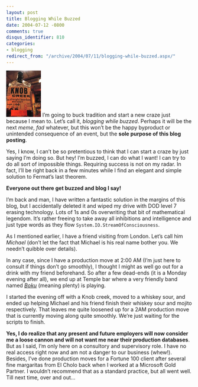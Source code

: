 ```yaml
---
layout: post
title: Blogging While Buzzed
date: 2004-07-12 -0800
comments: true
disqus_identifier: 810
categories:
- blogging
redirect_from: "/archive/2004/07/11/blogging-while-buzzed.aspx/"
---
```


![](/images/knobcreek.jpg) I’m going to buck tradition and start a new
craze just because I mean to. Let’s call it, *blogging while buzzed*.
Perhaps it will be the next *meme*, *fad* whatever, but this won’t be
the happy byproduct or unintended consequence of an event, but the
**sole purpose of this blog posting**.

Yes, I know, I can’t be so pretentious to think that I can start a craze
by just saying I’m doing so. But hey! I’m buzzed, I can do what I want!
I can try to do all sort of impossible things. Requiring success is not
on my radar. In fact, I’ll be right back in a few minutes while I find
an elegant and simple solution to Fermat’s last theorem.

**Everyone out there get buzzed and blog I say!**

I’m back and man, I have written a fantastic solution in the margins of
this blog, but I accidentally deleted it and wiped my drive with DOD
level 7 erasing technology. Lots of 1s and 0s overwriting that bit of
mathematical legendom. It’s rather freeing to take away all inhibitions
and intelligence and just type words as they flow
`System.IO.StreamOfConsciousness`.

As I mentioned earlier, I have a friend visiting from London. Let’s call
him *Michael* (don’t let the fact that Michael is his real name bother
you. We needn’t quibble over details).

In any case, since I have a production move at 2:00 AM (I’m just here to
consult if things don’t go smoothly), I thought I might as well go out
for a drink with my friend beforehand. So after a few dead-ends (it is a
Monday evening after all), we end up at Temple bar where a very friendly
band named *[Boku](http://www.bokulive.com/)* (meaning plenty) is
playing.

I started the evening off with a Knob creek, moved to a whiskey sour,
and ended up helping Michael and his friend finish their whiskey sour
and mojito respectively. That leaves me quite loosened up for a 2AM
production move that is currently moving along quite smoothly. We’re
just waiting for the scripts to finish.

**Yes, I do realize that any present and future employers will now
consider me a loose cannon and will not want me near their production
databases**. But as I said, I’m only here on a consultory and
supervisory role. I have no real access right now and am not a danger to
our business (whew!). Besides, I’ve done production moves for a Fortune
100 client after several fine margaritas from El Cholo back when I
worked at a Microsoft Gold Partner. I wouldn’t recommend that as a
standard practice, but all went well. Till next time, over and out...

